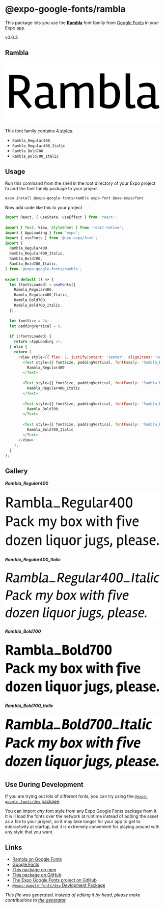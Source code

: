 # @expo-google-fonts/rambla

This package lets you use the [**Rambla**](https://fonts.google.com/specimen/Rambla) font family from [Google Fonts](https://fonts.google.com/) in your Expo app.

v0.0.3

## Rambla

![Rambla](./font-family.png)

This font family contains [4 styles](#gallery).

- `Rambla_Regular400`
- `Rambla_Regular400_Italic`
- `Rambla_Bold700`
- `Rambla_Bold700_Italic`

## Usage

Run this command from the shell in the root directory of your Expo project to add the font family package to your project
```sh
expo install @expo-google-fonts/rambla expo-font @use-expo/font
```

Now add code like this to your project
```js
import React, { useState, useEffect } from 'react';

import { Text, View, StyleSheet } from 'react-native';
import { AppLoading } from 'expo';
import { useFonts } from '@use-expo/font';
import {
  Rambla_Regular400,
  Rambla_Regular400_Italic,
  Rambla_Bold700,
  Rambla_Bold700_Italic,
} from '@expo-google-fonts/rambla';

export default () => {
  let [fontsLoaded] = useFonts({
    Rambla_Regular400,
    Rambla_Regular400_Italic,
    Rambla_Bold700,
    Rambla_Bold700_Italic,
  });

  let fontSize = 24;
  let paddingVertical = 6;

  if (!fontsLoaded) {
    return <AppLoading />;
  } else {
    return (
      <View style={{ flex: 1, justifyContent: 'center', alignItems: 'center' }}>
        <Text style={{ fontSize, paddingVertical, fontFamily: 'Rambla_Regular400' }}>
          Rambla_Regular400
        </Text>

        <Text style={{ fontSize, paddingVertical, fontFamily: 'Rambla_Regular400_Italic' }}>
          Rambla_Regular400_Italic
        </Text>

        <Text style={{ fontSize, paddingVertical, fontFamily: 'Rambla_Bold700' }}>
          Rambla_Bold700
        </Text>

        <Text style={{ fontSize, paddingVertical, fontFamily: 'Rambla_Bold700_Italic' }}>
          Rambla_Bold700_Italic
        </Text>
      </View>
    );
  }
};

```

## Gallery

##### Rambla_Regular400
![Rambla_Regular400](./8cc56fcd2e3777d5c3699b8db651965ee39a057e20813adb1a07b181a8511e65.ttf.png)

##### Rambla_Regular400_Italic
![Rambla_Regular400_Italic](./6486467dd0269443e3b474df8d13f8a02e42791674f0fcf5964b9ee8419cdbae.ttf.png)

##### Rambla_Bold700
![Rambla_Bold700](./3c855f5e3c26200aeb6e55a7d0bbf80b16fceb67ab65b97d50a788c68d315379.ttf.png)

##### Rambla_Bold700_Italic
![Rambla_Bold700_Italic](./f20b77570105aff68e4179538c4243221228d9f13bc6eb988847fdf6800b97b4.ttf.png)


## Use During Development

If you are trying out lots of different fonts, you can try using the [`@expo-google-fonts/dev` package](https://github.com/expo/google-fonts/tree/master/font-packages/dev#readme).

You can import *any* font style from any Expo Google Fonts package from it. It will load the fonts
over the network at runtime instead of adding the asset as a file to your project, so it may take longer
for your app to get to interactivity at startup, but it is extremely convenient
for playing around with any style that you want.

## Links

- [Rambla on Google Fonts](https://fonts.google.com/specimen/Rambla)
- [Google Fonts](https://fonts.google.com/)
- [This package on npm](https://www.npmjs.com/package/@expo-google-fonts/rambla)
- [This package on GitHub](https://github.com/expo/google-fonts/tree/master/font-packages/rambla)
- [The Expo Google Fonts project on GitHub](https://github.com/expo/google-fonts)
- [`@expo-google-fonts/dev` Devlopment Package](https://github.com/expo/google-fonts/tree/master/font-packages/dev)


*This file was generated. Instead of editing it by head, please make contributions to [the generator](https://github.com/expo/google-fonts/tree/master/packages/generator)*
